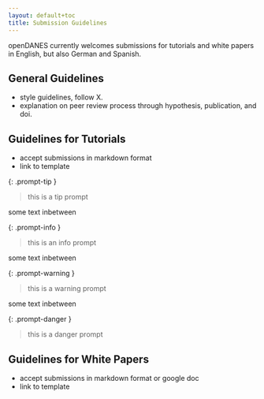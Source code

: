 ```yaml
---
layout: default+toc
title: Submission Guidelines
---
```


openDANES currently welcomes submissions for tutorials and white papers in English, but also German and Spanish.

## General Guidelines

- style guidelines, follow X.
- explanation on peer review process through hypothesis, publication, and doi.

## Guidelines for Tutorials

- accept submissions in markdown format
- link to template

{: .prompt-tip }
> this is a tip prompt

some text inbetween

{: .prompt-info }
> this is an info prompt

some text inbetween

{: .prompt-warning }
> this is a warning prompt

some text inbetween

{: .prompt-danger }
> this is a danger prompt

## Guidelines for White Papers

- accept submissions in markdown format or google doc
- link to template